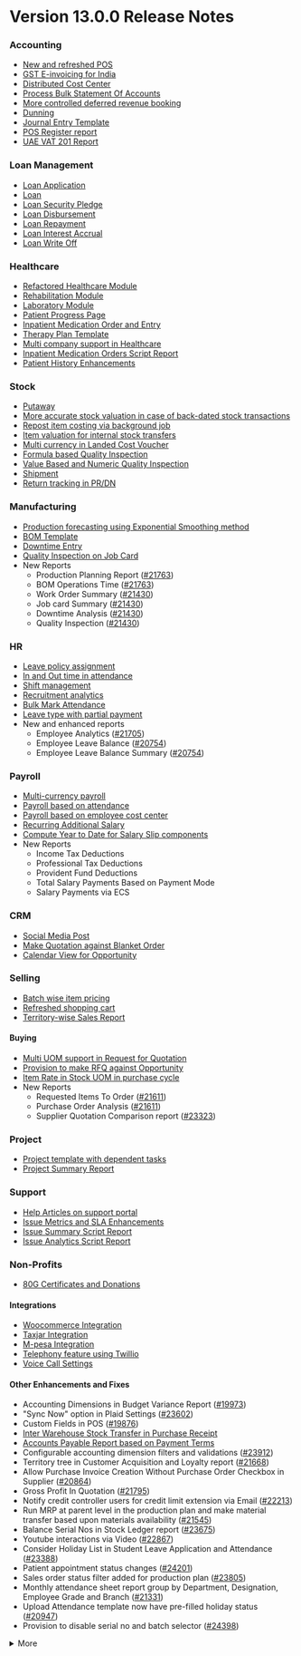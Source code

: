 # Version 13.0.0 Release Notes

### Accounting
- [New and refreshed POS](https://github.com/frappe/psmnext/pull/20789)
- [GST E-invoicing for India](https://docs.psmnext.com/docs/user/manual/en/regional/india/setup-e-invoicing)
- [Distributed Cost Center](https://docs.psmnext.com/docs/user/manual/en/accounts/distributed-cost-center)
- [Process Bulk Statement Of Accounts](https://docs.psmnext.com/docs/user/manual/en/accounts/process-statement-of-accounts)
- [More controlled deferred revenue booking](https://docs.psmnext.com/docs/user/manual/en/accounts/process-deferred-accounting)
- [Dunning](https://docs.psmnext.com/docs/user/manual/en/accounts/dunning)
- [Journal Entry Template](https://docs.psmnext.com/docs/user/manual/en/accounts/journal-entry-template)
- [POS Register report](https://github.com/frappe/psmnext/pull/23313)
- [UAE VAT 201 Report](https://github.com/frappe/psmnext/pull/23447)


### Loan Management
- [Loan Application](https://docs.psmnext.com/docs/user/manual/en/loan-management/loan-application)
- [Loan](https://docs.psmnext.com/docs/user/manual/en/loan-management/loan)
- [Loan Security Pledge](https://docs.psmnext.com/docs/user/manual/en/loan-management/loan-security-pledge)
- [Loan Disbursement](https://docs.psmnext.com/docs/user/manual/en/loan-management/loan-disbursement)
- [Loan Repayment](https://docs.psmnext.com/docs/user/manual/en/loan-management/loan-repayment)
- [Loan Interest Accrual](https://docs.psmnext.com/docs/user/manual/en/loan-management/loan-interest-accrual)
- [Loan Write Off](https://docs.psmnext.com/docs/user/manual/en/loan-management/loan-write-off)

### Healthcare
- [Refactored Healthcare Module](https://docs.psmnext.com/docs/user/manual/en/healthcare)
- [Rehabilitation Module](https://docs.psmnext.com/docs/user/manual/en/healthcare/exercise_type)
- [Laboratory Module](https://docs.psmnext.com/docs/user/manual/en/healthcare/setup_laboratory)
- [Patient Progress Page](https://github.com/frappe/psmnext/pull/22474)
- [Inpatient Medication Order and Entry](https://docs.psmnext.com/docs/user/manual/en/healthcare/inpatient_medication_entry)
- [Therapy Plan Template](https://docs.psmnext.com/docs/user/manual/en/healthcare/therapy_plan)
- [Multi company support in Healthcare](https://github.com/frappe/psmnext/pull/21290)
- [Inpatient Medication Orders Script Report](https://github.com/frappe/psmnext/pull/23984)
- [Patient History Enhancements](https://github.com/frappe/psmnext/pull/24033)


### Stock
- [Putaway](https://docs.psmnext.com/docs/user/manual/en/stock/putaway-rule)
- [More accurate stock valuation in case of back-dated stock transactions](https://github.com/frappe/psmnext/pull/24183)
- [Repost item costing via background job](https://github.com/frappe/psmnext/pull/24183)
- [Item valuation for internal stock transfers](https://github.com/frappe/psmnext/pull/24200)
- [Multi currency in Landed Cost Voucher](https://github.com/frappe/psmnext/pull/24127)
- [Formula based Quality Inspection](https://docs.psmnext.com/docs/user/manual/en/stock/quality-inspection)
- [Value Based and Numeric Quality Inspection](https://github.com/frappe/psmnext/pull/24181)
- [Shipment](https://github.com/frappe/psmnext/pull/22914)
- [Return tracking in PR/DN](https://github.com/frappe/psmnext/pull/22859)

### Manufacturing
- [Production forecasting using Exponential Smoothing method](https://docs.psmnext.com/docs/user/manual/en/manufacturing/reports/demand-driven-forecasting)
- [BOM Template](https://docs.psmnext.com/docs/user/manual/en/manufacturing/bill-of-materials#34-bom-template)
- [Downtime Entry](https://docs.psmnext.com/docs/user/manual/en/manufacturing/downtime-entry)
- [Quality Inspection on Job Card](https://github.com/frappe/psmnext/pull/23964)
- New Reports
  - Production Planning Report ([#21763](https://github.com/frappe/psmnext/pull/21763))
  - BOM Operations Time ([#21763](https://github.com/frappe/psmnext/pull/21763))
  - Work Order Summary ([#21430](https://github.com/frappe/psmnext/pull/21430))
  - Job card Summary ([#21430](https://github.com/frappe/psmnext/pull/21430))
  - Downtime Analysis ([#21430](https://github.com/frappe/psmnext/pull/21430))
  - Quality Inspection ([#21430](https://github.com/frappe/psmnext/pull/21430))

### HR
- [Leave policy assignment](https://github.com/frappe/psmnext/pull/23112)
- [In and Out time in attendance](https://github.com/frappe/psmnext/pull/21547)
- [Shift management](https://docs.psmnext.com/docs/user/manual/en/human-resources/shift-management)
- [Recruitment analytics](https://github.com/frappe/psmnext/pull/21732)
- [Bulk Mark Attendance](https://github.com/frappe/psmnext/pull/20062)
- [Leave type with partial payment](https://github.com/frappe/psmnext/pull/23173)
- New and enhanced reports
    - Employee Analytics ([#21705](https://github.com/frappe/psmnext/pull/21705))
    - Employee Leave Balance ([#20754](https://github.com/frappe/psmnext/pull/20754))
    - Employee Leave Balance Summary ([#20754](https://github.com/frappe/psmnext/pull/20754))

### Payroll
- [Multi-currency payroll](https://github.com/frappe/psmnext/pull/23519)
- [Payroll based on attendance](https://github.com/frappe/psmnext/pull/21258)
- [Payroll based on employee cost center](https://github.com/frappe/psmnext/pull/21609)
- [Recurring Additional Salary](https://github.com/frappe/psmnext/pull/20936)
- [Compute Year to Date for Salary Slip components](https://github.com/frappe/psmnext/pull/24362)
- New Reports
  - Income Tax Deductions
  - Professional Tax Deductions
  - Provident Fund Deductions
  - Total Salary Payments Based on Payment Mode
  - Salary Payments via ECS

### CRM
- [Social Media Post](https://docs.psmnext.com/docs/user/manual/en/CRM/social-media-post)
- [Make Quotation against Blanket Order](https://docs.psmnext.com/docs/user/manual/en/selling/blanket-order)
- [Calendar View for Opportunity](https://github.com/frappe/psmnext/pull/21280)

### Selling
- [Batch wise item pricing](https://github.com/frappe/psmnext/pull/24470)
- [Refreshed shopping cart](https://github.com/frappe/psmnext/pull/22617)
- [Territory-wise Sales Report](https://github.com/frappe/psmnext/pull/20428)

#### Buying
- [Multi UOM support in Request for Quotation](https://github.com/frappe/psmnext/pull/22249)
- [Provision to make RFQ against Opportunity](https://github.com/frappe/psmnext/pull/22765)
- [Item Rate in Stock UOM in purchase cycle](https://github.com/frappe/psmnext/pull/24315)
- New Reports
  - Requested Items To Order ([#21611](https://github.com/frappe/psmnext/pull/21611))
  - Purchase Order Analysis ([#21611](https://github.com/frappe/psmnext/pull/21611))
  - Supplier Quotation Comparison report ([#23323](https://github.com/frappe/psmnext/pull/23323))

### Project
- [Project template with dependent tasks](https://github.com/frappe/psmnext/pull/24092)
- [Project Summary Report](https://github.com/frappe/psmnext/pull/21587)

### Support
- [Help Articles on support portal](https://github.com/frappe/psmnext/pull/22194)
- [Issue Metrics and SLA Enhancements](https://github.com/frappe/psmnext/pull/21617)
- [Issue Summary Script Report](https://docs.psmnext.com/docs/user/manual/en/support/support_reports)
- [Issue Analytics Script Report](https://docs.psmnext.com/docs/user/manual/en/support/support_reports)

### Non-Profits
- [80G Certificates and Donations](https://docs.psmnext.com/docs/user/manual/en/non_profit/tax_exemption_80g_certificate)

#### Integrations
- [Woocommerce Integration](https://docs.psmnext.com/docs/user/manual/en/psmnext_integration/woocommerce_integration)
- [Taxjar Integration](https://github.com/frappe/psmnext/pull/21047)
- [M-pesa Integration](https://docs.psmnext.com/docs/user/manual/en/psmnext_integration/mpesa-integration)
- [Telephony feature using Twillio](https://github.com/frappe/psmnext/pull/24032)
- [Voice Call Settings](https://github.com/frappe/psmnext/pull/24126)


#### Other Enhancements and Fixes
- Accounting Dimensions in Budget Variance Report ([#19973](https://github.com/frappe/psmnext/pull/19973))
- "Sync Now" option in Plaid Settings ([#23602](https://github.com/frappe/psmnext/pull/23602))
- Custom Fields in POS ([#19876](https://github.com/frappe/psmnext/pull/19876))
- [Inter Warehouse Stock Transfer in Purchase Receipt](https://docs.psmnext.com/docs/user/manual/en/stock/articles/material-transfer-from-delivery-note)
- [Accounts Payable Report based on Payment Terms](https://docs.psmnext.com/docs/user/manual/en/accounts/accounting-reports)
- Configurable accounting dimension filters and validations ([#23912](https://github.com/frappe/psmnext/pull/23912))
- Territory tree in Customer Acquisition and Loyalty report ([#21668](https://github.com/frappe/psmnext/pull/21668))
- Allow Purchase Invoice Creation Without Purchase Order Checkbox in Supplier ([#20864](https://github.com/frappe/psmnext/pull/20864))
- Gross Profit In Quotation ([#21795](https://github.com/frappe/psmnext/pull/21795))
- Notify credit controller users for credit limit extension via Email ([#22213](https://github.com/frappe/psmnext/pull/22213))
- Run MRP at parent level in the production plan and make material transfer based upon materials availability ([#21545](https://github.com/frappe/psmnext/pull/21545))
- Balance Serial Nos in Stock Ledger report ([#23675](https://github.com/frappe/psmnext/pull/23675))
- Youtube interactions via Video  ([#22867](https://github.com/frappe/psmnext/pull/22867))
- Consider Holiday List in Student Leave Application and Attendance ([#23388](https://github.com/frappe/psmnext/pull/23388))
- Patient appointment status changes ([#24201](https://github.com/frappe/psmnext/pull/24201))
- Sales order status filter added for production plan ([#23805](https://github.com/frappe/psmnext/pull/23805))
- Monthly attendance sheet report group by Department, Designation, Employee Grade and Branch ([#21331](https://github.com/frappe/psmnext/pull/21331))
- Upload Attendance template now have pre-filled holiday status ([#20947](https://github.com/frappe/psmnext/pull/20947))
- Provision to disable serial no and batch selector ([#24398](https://github.com/frappe/psmnext/pull/24398))

<details>
<summary>More</summary>

- Fetch Items from BOM in Stock Entry([#19498](https://github.com/frappe/psmnext/pull/19498))
- Supplier Sourced Items in BOM ([#23557](https://github.com/frappe/psmnext/pull/23557))
- Close Production Plan ([#23728](https://github.com/frappe/psmnext/pull/23728))
- Button to create Stock Entry for Drug Shortage ([#24012](https://github.com/frappe/psmnext/pull/24012))
- Added column cost center in Accounts Receivable report ([#23835](https://github.com/frappe/psmnext/pull/23835))
- Added jinja templating in Contract Template ([#24046](https://github.com/frappe/psmnext/pull/24046))
- Make account number length configurable ([#23845](https://github.com/frappe/psmnext/pull/23845))
- Add company and correct filter in bank reconciliation statement ([#23614](https://github.com/frappe/psmnext/pull/23614))
- Added Condition field in Pricing Rule ([#23014](https://github.com/frappe/psmnext/pull/23014))
- Open lead status on next contact date ([#23445](https://github.com/frappe/psmnext/pull/23445))
- [Tax Category in POS Profile](https://docs.psmnext.com/docs/user/manual/en/accounts/pos-profile)
- Added phone field in product Inquiry ([#23170](https://github.com/frappe/psmnext/pull/23170))
- Allow Discharge despite Unbilled Healthcare Services ([#24281](https://github.com/frappe/psmnext/pull/24281))
- Do Not Bill Patient Encounters for Inpatients ([#24355](https://github.com/frappe/psmnext/pull/24355))
- Autofill Supplier pop-up when only 1 Supplier in RFQ ([#22512](https://github.com/frappe/psmnext/pull/22512))
- Accounting entries for service item in Purchase receipt ([#22223](https://github.com/frappe/psmnext/pull/22223))
- Added Project in Sales Analytics report ([#23309](https://github.com/frappe/psmnext/pull/23309))
- Added all companies option in employee tree to view employee across all companies ([#22573](https://github.com/frappe/psmnext/pull/22573))
- Email Group Option In Email Campaign ([#22731](https://github.com/frappe/psmnext/pull/22731))
- Stock Report Enhancements ([#21727](https://github.com/frappe/psmnext/pull/21727))
- Added range for age in stock ageing ([#22622](https://github.com/frappe/psmnext/pull/22622))
- Report Summary in Financial Statement([#20876](https://github.com/frappe/psmnext/pull/20876))
- Added sequence id in routing for the completion of operations sequentially ([#23641](https://github.com/frappe/psmnext/pull/23641))
- Nested Set filtering for Accounting Dimension
- Add/Remove Items from submitted Sales/Purchase Order
- Provision to edit Item Details from Marketplace
- Scan Barcode in Purchase Receipt
- Disable Rounded Totals Checkbox for Salary Slips in HR Settings

- Renamed Loan Management to Loan on Desk Page ([#21877](https://github.com/frappe/psmnext/pull/21877))
- Added Expense Approver field in Employee master ([#22244](https://github.com/frappe/psmnext/pull/22244))
- Bill all hours by default on Timesheet ([#22155](https://github.com/frappe/psmnext/pull/22155))
- Unable to cancel employee advance ([#22374](https://github.com/frappe/psmnext/pull/22374))
- Status error in purchase invoice ([#22351](https://github.com/frappe/psmnext/pull/22351))
- Item-wise sales and purchase register export ([#22184](https://github.com/frappe/psmnext/pull/22184))
- Billing address in for Purchase documents ([#22233](https://github.com/frappe/psmnext/pull/22233))
- Handle canceled entries in financial statements ([#22231](https://github.com/frappe/psmnext/pull/22231))
- Default period start date and period end date for financial statements ([#22011](https://github.com/frappe/psmnext/pull/22011))
- Update Packed Items via Update Items in Sales Order ([#22392](https://github.com/frappe/psmnext/pull/22392))
- Hide delete company transactions button if not system manager ([#21839](https://github.com/frappe/psmnext/pull/21839))
- Skipping total row for tree-view reports ([#22350](https://github.com/frappe/psmnext/pull/22350))
- Cancelled entries in tds payable monthly report ([#22131](https://github.com/frappe/psmnext/pull/22131))
- Inter-company Invoice currency for multicurrency transactions ([#21984](https://github.com/frappe/psmnext/pull/21984))
- Filter batches based on item and warehouse in Pick List (develop) ([#21780](https://github.com/frappe/psmnext/pull/21780))
- Set cost center in Expense Claim child based on parent (if missing) ([#22175](https://github.com/frappe/psmnext/pull/22175))
- Item wise backdated stock entry posting for immutable ledger ([#22366](https://github.com/frappe/psmnext/pull/22366))
- Shopping cart UI fixes ([#22137](https://github.com/frappe/psmnext/pull/22137))
- Filter Leave Type based on allocation for a particular employee ([#22050](https://github.com/frappe/psmnext/pull/22050))
- Party validation for inter-warehouse transaction ([#22186](https://github.com/frappe/psmnext/pull/22186))
- Manufacturing dashboard and work order summary chart ([#21946](https://github.com/frappe/psmnext/pull/21946))
- IP Admission and Discharge, Minor fixes ([#21817](https://github.com/frappe/psmnext/pull/21817))
- Validation of Purchase Order against Material Request missing ([#22192](https://github.com/frappe/psmnext/pull/22192))
- Staffing Plan validation ([#22379](https://github.com/frappe/psmnext/pull/22379))
- Do not allow backdated stock transactions in previous fiscal year ([#21967](https://github.com/frappe/psmnext/pull/21967))
- Employee Advance Return not working ([#21812](https://github.com/frappe/psmnext/pull/21812))
- Added card for reports on education desk ([#21853](https://github.com/frappe/psmnext/pull/21853))
- Refactored project summary report  ([#21943](https://github.com/frappe/psmnext/pull/21943))
- Revenue and Customer Count only in date range in Customer Acquitition Report ([#22210](https://github.com/frappe/psmnext/pull/22210))
- Alternative item not working for subcontract ([#22386](https://github.com/frappe/psmnext/pull/22386))
- Unable to create batched Item ([#22393](https://github.com/frappe/psmnext/pull/22393))
- Filters for the manufacturing reports ([#21960](https://github.com/frappe/psmnext/pull/21960))
- Raw material warehouse in Production Planning Report ([#21982](https://github.com/frappe/psmnext/pull/21982))
- Allowed LWP leave types to select in Leave Application even if there is no allocation against them ([#22197](https://github.com/frappe/psmnext/pull/22197))
- Report not working on parameter Grade ([#21951](https://github.com/frappe/psmnext/pull/21951))
- Allow to enter Relieving date if employee status is Left ([#22242](https://github.com/frappe/psmnext/pull/22242))
- Resetting lost reason in opportunity and quotation ([#22378](https://github.com/frappe/psmnext/pull/22378))
- Filtering issues in opening invoice creation tool ([#21969](https://github.com/frappe/psmnext/pull/21969))
- Set default reference Id for "On Previous Row Amount" and "On Previous Row Total" ([#22346](https://github.com/frappe/psmnext/pull/22346))
- UX date range field separated in from and to date fields. ([#21765](https://github.com/frappe/psmnext/pull/21765))
- Enable show_configure_button when shopping cart is enabled ([#22468](https://github.com/frappe/psmnext/pull/22468))
- Setup status indicators for Job Offer and Job Applicant (develop) ([#22445](https://github.com/frappe/psmnext/pull/22445))
- Item-wise sales history report ([#22783](https://github.com/frappe/psmnext/pull/22783))
- Setting filter for project in kanban board ([#22717](https://github.com/frappe/psmnext/pull/22717))
- Dashboard For Timesheet ([#22750](https://github.com/frappe/psmnext/pull/22750))
- Handle custom statuses for the pause SLA configuration ([#22349](https://github.com/frappe/psmnext/pull/22349))
- Quality Feedback and Template ([#22571](https://github.com/frappe/psmnext/pull/22571))
- Unable to change link from new lead to existing customer ([#22787](https://github.com/frappe/psmnext/pull/22787))
- Move Issue List actions under 'Actions' dropdown (ux) ([#22710](https://github.com/frappe/psmnext/pull/22710))
- Cost center should only show option of selected company ([#22598](https://github.com/frappe/psmnext/pull/22598))
- Serial No Rename does not affect  Stock Ledger Entry ([#22746](https://github.com/frappe/psmnext/pull/22746))
- Descriptions not copied while creating Fees from Fee Structure ([#22792](https://github.com/frappe/psmnext/pull/22792))
- Company filter for cost_center and expense_account in all sales and purchase transactions ([#22478](https://github.com/frappe/psmnext/pull/22478))
- Arrangements of filters for reports accounts payable & receivable  ([#22636](https://github.com/frappe/psmnext/pull/22636))
- Update the project after task deletion so that the % completed shows correct value ([#22591](https://github.com/frappe/psmnext/pull/22591))
- Block Invalid Serial No updates in Maintenance Schedule ([#22665](https://github.com/frappe/psmnext/pull/22665))
- Fetch item price in sales invoice based on it's validity ([#22563](https://github.com/frappe/psmnext/pull/22563))
- Add view ledger button for cancelled docs ([#22432](https://github.com/frappe/psmnext/pull/22432))
- Allow creating SLA documents even if SLA tracking is not enabled ([#22608](https://github.com/frappe/psmnext/pull/22608))
- Quotation list view blank if quotation_to field not set as a standard filter ([#22672](https://github.com/frappe/psmnext/pull/22672))
- Salary deductions report fixes ([#22397](https://github.com/frappe/psmnext/pull/22397))
22727))
- Incorrect delivered qty in Supplier-Wise Sales Analytics ([#22631](https://github.com/frappe/psmnext/pull/22631))
- Moved parent warehouse to top section also added a section break ([#22708](https://github.com/frappe/psmnext/pull/22708))
- Skip Progress and Completed by fields on Task Duplication ([#22565](https://github.com/frappe/psmnext/pull/22565))
- Incorrect stock after merging the items ([#22526](https://github.com/frappe/psmnext/pull/22526))
- Letter head not found in opening invoice creation tool ([#22488](https://github.com/frappe/psmnext/pull/22488))
- Cannot cancel asset and asset movement ([#22441](https://github.com/frappe/psmnext/pull/22441))
- Fetch project-related info in Timesheet ([#22423](https://github.com/frappe/psmnext/pull/22423))
- Currency symbol not showing as per company currency in stock balance report ([#22724](https://github.com/frappe/psmnext/pull/22724))
- Add default cost center in payment reconciliation JV ([#22614](https://github.com/frappe/psmnext/pull/22614))
- Stock Reconciliation Invalid Quantity for Batched Item ([#22726](https://github.com/frappe/psmnext/pull/22726))
- Project link not set in accounts other than profit and loss accounts ([#22051](https://github.com/frappe/psmnext/pull/22051))
- Buying price for non stock item in gross profit report ([#22616](https://github.com/frappe/psmnext/pull/22616))
- Multi currency payment reconciliation ([#22738](https://github.com/frappe/psmnext/pull/22738))
- Cannot cancel assets with repair pending ([#22440](https://github.com/frappe/psmnext/pull/22440))
- Reset homepage to home after unchecking products page ([#22736](https://github.com/frappe/psmnext/pull/22736))
- Generic Message in previous doc validation for buying and selling ([#22546](https://github.com/frappe/psmnext/pull/22546))
- Expense claim outstanding while making payment entry ([#22735](https://github.com/frappe/psmnext/pull/22735))
- Take parent cost center for child if no cost center at child in expense claim ([#22496](https://github.com/frappe/psmnext/pull/22496))
- Consider company fiscal year for getting balance ([#22577](https://github.com/frappe/psmnext/pull/22577))
- Pick List empty table and Serial-Batch items handling ([#22426](https://github.com/frappe/psmnext/pull/22426))
- Show total row in print format of financial statement ([#22693](https://github.com/frappe/psmnext/pull/22693))
- Set Root as Parent if no parent in new tree view node ([#22497](https://github.com/frappe/psmnext/pull/22497))
- Multiple pos issues ([#23725](https://github.com/frappe/psmnext/pull/23725))
- Calculate taxes if tax is based on item quantity and inclusive on item price ([#23001](https://github.com/frappe/psmnext/pull/23001))
- Contact us button not visible in the website for the non variant items ([#23217](https://github.com/frappe/psmnext/pull/23217))
- Not able to make Material Request from Sales Order ([#23669](https://github.com/frappe/psmnext/pull/23669))
- Capture advance payments in payment order ([#23256](https://github.com/frappe/psmnext/pull/23256))
- Program and Course Enrollment fixes ([#23333](https://github.com/frappe/psmnext/pull/23333))
- Cannot create asset if cwip disabled and account not set ([#23580](https://github.com/frappe/psmnext/pull/23580))
- Cannot merge pos invoices with inclusive tax ([#23541](https://github.com/frappe/psmnext/pull/23541))
- Do not allow Company as accounting dimension ([#23755](https://github.com/frappe/psmnext/pull/23755))
- Set value of wrong Bank Account field in Payment Entry ([#22302](https://github.com/frappe/psmnext/pull/22302))
- Reverse journal entry for multi-currency ([#23165](https://github.com/frappe/psmnext/pull/23165))
- Updated integrations desk page ([#23772](https://github.com/frappe/psmnext/pull/23772))
- Assessment Result child table not visible when accessed via Assessment Plan dashboard ([#22880](https://github.com/frappe/psmnext/pull/22880))
- Conversion factor fixes in Stock Entry ([#23407](https://github.com/frappe/psmnext/pull/23407))
- Total calculations for multi-currency RCM invoices ([#23072](https://github.com/frappe/psmnext/pull/23072))
- Show accounts in financial statements upto level 20 ([#23718](https://github.com/frappe/psmnext/pull/23718))
- Consolidated financial statement sums values into wrong parent ([#23288](https://github.com/frappe/psmnext/pull/23288))
- Set SLA variance in seconds for Duration fieldtype ([#23765](https://github.com/frappe/psmnext/pull/23765))
- Added missing reports on selling desk ([#23548](https://github.com/frappe/psmnext/pull/23548))
- Fixed heading in the mobile view ([#23145](https://github.com/frappe/psmnext/pull/23145))
- Misleading filters on Item tax Template Link field ([#22918](https://github.com/frappe/psmnext/pull/22918))
- Do not consider opening entries for TDS calculation ([#23597](https://github.com/frappe/psmnext/pull/23597))
- Attendance calendar map fix ([#23245](https://github.com/frappe/psmnext/pull/23245))
- Post cancellation accounting entry on posting date instead of current ([#23361](https://github.com/frappe/psmnext/pull/23361))
- Set Customer only if Contact is present ([#23704](https://github.com/frappe/psmnext/pull/23704))
- Add Delivery Note Count in Sales Invoice Dashboard ([#23161](https://github.com/frappe/psmnext/pull/23161))
- Breadcrumbs for Maintenance Visit and Schedule ([#23369](https://github.com/frappe/psmnext/pull/23369))
- Raise Error on over receipt/consumption for sub-contracted PR ([#23195](https://github.com/frappe/psmnext/pull/23195))
- Validate if company not set in the Payment Entry ([#23419](https://github.com/frappe/psmnext/pull/23419))
- Ignore company and bank account doctype while deleting company transactions ([#22953](https://github.com/frappe/psmnext/pull/22953))
- Sales funnel data is inconsistent ([#23110](https://github.com/frappe/psmnext/pull/23110))
- Credit Limit Email not working ([#23059](https://github.com/frappe/psmnext/pull/23059))
- Add Company in list fields to fetch for Expense Claim ([#23007](https://github.com/frappe/psmnext/pull/23007))
- Issue form cleaned up and renamed Minutes to First Response field ([#23066](https://github.com/frappe/psmnext/pull/23066))
- Quotation lost reason options fix ([#22814](https://github.com/frappe/psmnext/pull/22814))
- Tax amounts in HSN Wise Outward summary ([#23076](https://github.com/frappe/psmnext/pull/23076))
- Patient Appointment not able to save ([#23434](https://github.com/frappe/psmnext/pull/23434))
- Removed Working Hours field from Company ([#23009](https://github.com/frappe/psmnext/pull/23009))
- Added check-in time validation in the Inpatient Record - Transfer ([#22958](https://github.com/frappe/psmnext/pull/22958))
- Handle Blank from/to range in Numeric Item Attribute ([#23483](https://github.com/frappe/psmnext/pull/23483))
- Sequence Matcher error in Bank Reconciliation ([#23539](https://github.com/frappe/psmnext/pull/23539))
- Fixed Conversion Factor rate for the BOM Exploded Item ([#23151](https://github.com/frappe/psmnext/pull/23151))
- Payment Schedule not fetching ([#23476](https://github.com/frappe/psmnext/pull/23476))
- Validate if removed Item Attributes exist in variant items ([#22911](https://github.com/frappe/psmnext/pull/22911))
- Set default billing address for purchase documents ([#22950](https://github.com/frappe/psmnext/pull/22950))
- Added help link in navbar settings ([#22943](https://github.com/frappe/psmnext/pull/22943))
- Apply TDS on Purchase Invoice creation from Purchase Order and Purchase Receipt ([#23282](https://github.com/frappe/psmnext/pull/23282))
- Education Module fixes ([#23714](https://github.com/frappe/psmnext/pull/23714))
- Filter out cancelled entries in customer ledger summary ([#23205](https://github.com/frappe/psmnext/pull/23205))
- Fiscal Year and Tax Rates for Italy ([#23623](https://github.com/frappe/psmnext/pull/23623))
- Production Plan incorrect Work Order qty ([#23264](https://github.com/frappe/psmnext/pull/23264))
- Added new filters in the Batch-wise Balance History report ([#23676](https://github.com/frappe/psmnext/pull/23676))
- Update state code and union territory for Daman and Diu ([#22988](https://github.com/frappe/psmnext/pull/22988))
- Set Stock UOM in item while creating Material Request from Stock Entry ([#23436](https://github.com/frappe/psmnext/pull/23436))
- Sales Order to Purchase Order flow improvement ([#23357](https://github.com/frappe/psmnext/pull/23357))
- Student Admission and Student Applicant fixes ([#23515](https://github.com/frappe/psmnext/pull/23515))
- Loan disbursement amount validation ([#24000](https://github.com/frappe/psmnext/pull/24000))
- Making company address read-only in delivery note ([#23890](https://github.com/frappe/psmnext/pull/23890))
- BOM stock report color showing always red ([#23994](https://github.com/frappe/psmnext/pull/23994))
- Added filter for customer field in Issue ([#24051](https://github.com/frappe/psmnext/pull/24051))
- Added project link in timesheet form ([#23764](https://github.com/frappe/psmnext/pull/23764))
- Update integrations desk page ([#23767](https://github.com/frappe/psmnext/pull/23767))
- Place of supply change on address change ([#23941](https://github.com/frappe/psmnext/pull/23941))
- TDS calculation, skip invoices with "Apply Tax Withholding Amount" has disabled ([#23672](https://github.com/frappe/psmnext/pull/23672))
- Auto fetch serial nos with modified conversion factor ([#23854](https://github.com/frappe/psmnext/pull/23854))
- Default cost center in item master not set in stock entry ([#23877](https://github.com/frappe/psmnext/pull/23877))
- Incorrect de-link serial no and batch ([#23947](https://github.com/frappe/psmnext/pull/23947))
- Accounting for internal transfer invoices within same company ([#24021](https://github.com/frappe/psmnext/pull/24021))
- Multiple pricing rule with margin type as Percentage is not working ([#24205](https://github.com/frappe/psmnext/pull/24205))
- Added Purchase Order to Global Search ([#24055](https://github.com/frappe/psmnext/pull/24055))
- Cannot expand row in update items dialog ([#23839](https://github.com/frappe/psmnext/pull/23839))
- Maintain stock can't be changed it there is product bundle ([#23989](https://github.com/frappe/psmnext/pull/23989))
- SO to PO Mapping Issue ([#23820](https://github.com/frappe/psmnext/pull/23820))
- Asset with value zero doesn't show up in fixed asset register ([#24091](https://github.com/frappe/psmnext/pull/24091))
- Cannot save customer email & phone ([#23797](https://github.com/frappe/psmnext/pull/23797))
- Incorrect balance value in stock balance report ([#24048](https://github.com/frappe/psmnext/pull/24048))
- Payment Terms not fetched in Purchase Invoice from Purchase Receipt ([#23735](https://github.com/frappe/psmnext/pull/23735))
- Fix for LMS Sign Up link ([#23743](https://github.com/frappe/psmnext/pull/23743))
- Incorrect stock quantity if 'Allow Multiple Material Consumption… ([#24116](https://github.com/frappe/psmnext/pull/24116))
- Added wrong absent days calculation in salary slip ([#23897](https://github.com/frappe/psmnext/pull/23897))
- Purchase receipt to purchase invoice bill date mapping ([#23967](https://github.com/frappe/psmnext/pull/23967))
- Overriding po ([#24022](https://github.com/frappe/psmnext/pull/24022))
- Do not cancel reference document on Quality Inspection cancellation ([#24198](https://github.com/frappe/psmnext/pull/24198))
- Get formatted value in 'taxes' print template ([#24035](https://github.com/frappe/psmnext/pull/24035))
- Don't overrule Item Price via Pricing Rule Rate if 0 ([#23636](https://github.com/frappe/psmnext/pull/23636))
- Job card error handling for operations field ([#23991](https://github.com/frappe/psmnext/pull/23991))
- Validation for journal entry with 0 debit and credit values ([#23975](https://github.com/frappe/psmnext/pull/23975))
- Check if customer exists in product listing ([#24030](https://github.com/frappe/psmnext/pull/24030))
- Asset finance book posting date fix ([#23778](https://github.com/frappe/psmnext/pull/23778))
- Same source and target tables in Status Updater's update query ([#24110](https://github.com/frappe/psmnext/pull/24110))
- Asset finance book depreciation posting date fix ([#23833](https://github.com/frappe/psmnext/pull/23833))
- Ignore exception during leave ledger creation from patch ([#24005](https://github.com/frappe/psmnext/pull/24005))
- Added link of bank reconciliation and clearance in accounting desk page ([#23850](https://github.com/frappe/psmnext/pull/23850))
- Sales invoice add button from sales order dashboard ([#24077](https://github.com/frappe/psmnext/pull/24077))
- Incorrect calculation for consumed qty for subcontract item ([#23257](https://github.com/frappe/psmnext/pull/23257))
- Incorrect required_qty in Production Planning Report ([#24074](https://github.com/frappe/psmnext/pull/24074))
- Email digest user not found ([#23949](https://github.com/frappe/psmnext/pull/23949))
- Delete Receive at Warehouse entry on cancellation of Send to War… ([#24115](https://github.com/frappe/psmnext/pull/24115))
- Added TDS Payable account number and an error message ([#24065](https://github.com/frappe/psmnext/pull/24065))
- Override field_map for job card gantt ([#24155](https://github.com/frappe/psmnext/pull/24155))
- Old shopify order syncing date ([#23990](https://github.com/frappe/psmnext/pull/23990))
- Shipping chanrges not sync in psmnext from shopify ([#24114](https://github.com/frappe/psmnext/pull/24114))
- GSTR B2C report ([#24039](https://github.com/frappe/psmnext/pull/24039))
- Ignore cancelled entries in stock balance report ([#23757](https://github.com/frappe/psmnext/pull/23757))
- Stock ageing report not working ([#23923](https://github.com/frappe/psmnext/pull/23923))
- Incorrect assign to in Maintenance Schedule  ([#23831](https://github.com/frappe/psmnext/pull/23831))
- Improve UX of DATEV report ([#23892](https://github.com/frappe/psmnext/pull/23892))
- Set SLA variance in seconds for Duration fieldtype ([#23765](https://github.com/frappe/psmnext/pull/23765))
- dDouble exception in payroll ([#24078](https://github.com/frappe/psmnext/pull/24078))
- Make asset dashboard charts public ([#23751](https://github.com/frappe/psmnext/pull/23751))
- Don't copy terms and discount from SO to PO ([#23903](https://github.com/frappe/psmnext/pull/23903))
- Ignore doctypes on company transaction delete ([#23864](https://github.com/frappe/psmnext/pull/23864))
- Error handling in Upload Attendance  ([#23907](https://github.com/frappe/psmnext/pull/23907))
- Tax template update on customer address change ([#24160](https://github.com/frappe/psmnext/pull/24160))
- Not able to save bom ([#23910](https://github.com/frappe/psmnext/pull/23910))
- Enable Allow Auto Repeat for standard doctypes having auto_repeat field ([#23776](https://github.com/frappe/psmnext/pull/23776))
- Place of Supply fix in Sales Invoices ([#23785](https://github.com/frappe/psmnext/pull/23785))
- Opening invoices in GSTR-1 report ([#24117](https://github.com/frappe/psmnext/pull/24117))
- Partial serial no return issue ([#24208](https://github.com/frappe/psmnext/pull/24208))
- Import taxjar globally in the taxjar_integration module ([#24027](https://github.com/frappe/psmnext/pull/24027))
- Payroll attendance error ([#23887](https://github.com/frappe/psmnext/pull/23887))
- Loan application link on creating loan ([#23937](https://github.com/frappe/psmnext/pull/23937))
- POS item search includes non stock items ([#23914](https://github.com/frappe/psmnext/pull/23914))
- Paid amount in Sales Invoice POS return resets to 0 ([#24057](https://github.com/frappe/psmnext/pull/24057))
- Fiscal year can be shorter than 12 months ([#23838](https://github.com/frappe/psmnext/pull/23838))
- Loan repayment type option remove ([#23582](https://github.com/frappe/psmnext/pull/23582))
- Item wise tax calculation ([#23744](https://github.com/frappe/psmnext/pull/23744))
- Enabling track changes for stock settings ([#23982](https://github.com/frappe/psmnext/pull/23982))
- Added link of bank reconciliation and clearance in accounting desk page ([#23809](https://github.com/frappe/psmnext/pull/23809))
- Location data on Asset to use command(make_demo) ([#23825](https://github.com/frappe/psmnext/pull/23825))
- Handle Account and Item None not found in Opening Invoice Creation Tool ([#23559](https://github.com/frappe/psmnext/pull/23559))
- Multiple subcontracting issues ([#23662](https://github.com/frappe/psmnext/pull/23662))
- Sequence id override with workstation column ([#23810](https://github.com/frappe/psmnext/pull/23810))
- Leave policy dashboard fix and roles ([#24170](https://github.com/frappe/psmnext/pull/24170))
- Scan barcode does not update barcode item field in sales order ([#24090](https://github.com/frappe/psmnext/pull/24090))
- Item price duplicate checking ([#23408](https://github.com/frappe/psmnext/pull/23408))
- Tax template update on supplier change for India ([#24060](https://github.com/frappe/psmnext/pull/24060))
- Consumed qty logic for subcontracted raw materials ([#23314](https://github.com/frappe/psmnext/pull/23314))
- Finance book not getting added in journal Entry of asset value adjustment ([#24100](https://github.com/frappe/psmnext/pull/24100))
- Set proper state code in ewaybill JSON when GST category is SEZ ([#23953](https://github.com/frappe/psmnext/pull/23953))
- Copying po no when mapping doc ([#23729](https://github.com/frappe/psmnext/pull/23729))
- Duplicate items validation for POS Invoice when allow multiple items is disabled ([#23896](https://github.com/frappe/psmnext/pull/23896))
- Do not allow Company as accounting dimension ([#23749](https://github.com/frappe/psmnext/pull/23749))
- Validation for duplicate Tax Category ([#23978](https://github.com/frappe/psmnext/pull/23978))
- Therapy plan and session fixes ([#23817](https://github.com/frappe/psmnext/pull/23817))
- Pricing rule with transaction not working for additional product ([#24053](https://github.com/frappe/psmnext/pull/24053))
- Inpatient Medication Order and Entry fixes ([#23799](https://github.com/frappe/psmnext/pull/23799))
- Avoid using SQL query to get fiscal year dates ([#24050](https://github.com/frappe/psmnext/pull/24050))
- Auto Statewise gst tax template ([#23832](https://github.com/frappe/psmnext/pull/23832))
- On save sequence id column override with workstation ([#23812](https://github.com/frappe/psmnext/pull/23812))
- Multiple pricing rules are not working on selling side ([#22711](https://github.com/frappe/psmnext/pull/22711))
- Salary slip popup error ([#24192](https://github.com/frappe/psmnext/pull/24192))
- Multiple pricing rule with margin type as Percentage is not working ([#24204](https://github.com/frappe/psmnext/pull/24204))
- Allow statistical component in salary structure. ([#24424](https://github.com/frappe/psmnext/pull/24424))
- Set current asset value before calculating difference amount ([#24119](https://github.com/frappe/psmnext/pull/24119))
- To use Stock UoM in BOM Stock Report ([#24339](https://github.com/frappe/psmnext/pull/24339))
- Accounting entries of asset when submitting purchase receipt ([#24191](https://github.com/frappe/psmnext/pull/24191))
- Batch/Serial Selector for Scanned Batched Item ([#24338](https://github.com/frappe/psmnext/pull/24338))
- Link timesheets with corresponding projects ([#24346](https://github.com/frappe/psmnext/pull/24346))
- Material request wrong status issue ([#24019](https://github.com/frappe/psmnext/pull/24019))
- UX issues in e-invoicing ([#24358](https://github.com/frappe/psmnext/pull/24358))
- Company Wise Valuation Rate for RM in BOM ([#24324](https://github.com/frappe/psmnext/pull/24324))
- Stock ageing should not take cancelled stock entries. ([#24437](https://github.com/frappe/psmnext/pull/24437))
- Partial loan security unpledging ([#24252](https://github.com/frappe/psmnext/pull/24252))
- Asset depreciation ledger ([#24226](https://github.com/frappe/psmnext/pull/24226))
- Back Update from QC based on Batch No ([#24329](https://github.com/frappe/psmnext/pull/24329))
- Fix for not having fiscal year while creating new company ([#24130](https://github.com/frappe/psmnext/pull/24130))
- E-invoice print format not showing other charges ([#24474](https://github.com/frappe/psmnext/pull/24474))
- Tax template update on customer address change ([#24146](https://github.com/frappe/psmnext/pull/24146))
- Do not manufacture same serial no multiple times ([#24164](https://github.com/frappe/psmnext/pull/24164))
- Ignore group cost center validation for period closing voucher ([#24375](https://github.com/frappe/psmnext/pull/24375))
- Partial serial no return issue ([#24207](https://github.com/frappe/psmnext/pull/24207))
- GSTR-1 double entry issue ([#24376](https://github.com/frappe/psmnext/pull/24376))
- Not able to create dunning from sales invoice ([#24349](https://github.com/frappe/psmnext/pull/24349))
- Set company in leave allocation and leave ledger entry ([#24296](https://github.com/frappe/psmnext/pull/24296))
- Allow leave policy assignment to be canceled. ([#24265](https://github.com/frappe/psmnext/pull/24265))
- Removed all day event from shift assignment calendar ([#24397](https://github.com/frappe/psmnext/pull/24397))
- Tax calculation on salary slip for the first month ([#24272](https://github.com/frappe/psmnext/pull/24272))
- Validate tax template for tax category ([#24402](https://github.com/frappe/psmnext/pull/24402))
- Numeric/Non-numeric QI UX ([#24517](https://github.com/frappe/psmnext/pull/24517))
- Finished good produced qty validation ([#24220](https://github.com/frappe/psmnext/pull/24220))
- Incorrect serial no in the subcontracted purchase receipt ([#24354](https://github.com/frappe/psmnext/pull/24354))
- Don't validate warehouse values between Material Request and Stock Entry ([#24294](https://github.com/frappe/psmnext/pull/24294))
- Don't cancel job card if manufacturing entry has made ([#24063](https://github.com/frappe/psmnext/pull/24063))
- Subscription prepaid date validation ([#24356](https://github.com/frappe/psmnext/pull/24356))
- Payment Period based on invoice date report fix/refactor ([#24378](https://github.com/frappe/psmnext/pull/24378))
- Drop ship partial order fixed ([#24072](https://github.com/frappe/psmnext/pull/24072))
- Payment entry multi-currency issue ([#24332](https://github.com/frappe/psmnext/pull/24332))
- Multiple pricing rule issue ([#24515](https://github.com/frappe/psmnext/pull/24515))
- Last purchase rate not updating when voucher cancelled if only one voucher is present ([#24322](https://github.com/frappe/psmnext/pull/24322))
- Do not cancel reference document on Quality Inspection cancellation ([#24197](https://github.com/frappe/psmnext/pull/24197))
- Refactored fetching & validating address from psmnext rather than gst portal ([#24297](https://github.com/frappe/psmnext/pull/24297))
- Opportunity Status fix ([#22944](https://github.com/frappe/psmnext/pull/22944))
- Fixed stock and account balance syncing ([#24644](https://github.com/frappe/psmnext/pull/24644))
- Fixed incorrect stock ledger qty in the stock ledger report and bin ([#24649](https://github.com/frappe/psmnext/pull/24649))
- Fixed Consolidated Financial Statement report ([#24580](https://github.com/frappe/psmnext/pull/24580))
- Repost incompleted backdated transactions ([#24991](https://github.com/frappe/psmnext/pull/24991))
- Unequal debit and credit issue on RCM Invoice ([#24838](https://github.com/frappe/psmnext/pull/24838))
- Period list for exponential smoothing forecasting report ([#24983](https://github.com/frappe/psmnext/pull/24983))
- POS Opening Entry with empty balance detail rows ([#24891](https://github.com/frappe/psmnext/pull/24891))
- Use account_name only in consolidated report ([#24840](https://github.com/frappe/psmnext/pull/24840))
- Validation of job card in stock entry ([#24882](https://github.com/frappe/psmnext/pull/24882))
- Incorrect Nil Exempt and Non GST amount in GSTR3B report ([#24918](https://github.com/frappe/psmnext/pull/24918))
- TDS check getting checked after reload ([#24973](https://github.com/frappe/psmnext/pull/24973))
- Membership and Donation API fixes ([#24900](https://github.com/frappe/psmnext/pull/24900))
- Allow zero valuation in stock reconciliation ([#24985](https://github.com/frappe/psmnext/pull/24985))
- Simplified logic for additional salary ([#24907](https://github.com/frappe/psmnext/pull/24907))
- Allow to select item code in batch naming ([#24825](https://github.com/frappe/psmnext/pull/24825))
- Membership renewal validation (#24963) ([#24964](https://github.com/frappe/psmnext/pull/24964))
</details>